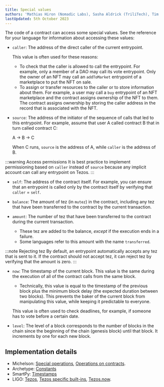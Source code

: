 ```yaml
---
title: Special values
authors: 'Mathias Hiron (Nomadic Labs), Sasha Aldrick (TriliTech), Tim McMackin (TriliTech)'
lastUpdated: 5th October 2023
---
```


The code of a contract can access some special values.
See the reference for your language for information about accessing these values:

- `caller`: The address of the direct caller of the current entrypoint.

  This value is often used for these reasons:

  - To check that the caller is allowed to call the entrypoint.
  For example, only a member of a DAO may call its vote entrypoint.
  Only the owner of an NFT may call an `addToMarket` entrypoint of a marketplace to put the NFT on sale.
  - To assign or transfer resources to the caller or to store information about them.
  For example, a user may call a `buy` entrypoint of an NFT marketplace and the contract assigns ownership of the NFT to them.
  The contract assigns ownership by storing the caller address in the record that is associated with the NFT.

- `source`: The address of the initiator of the sequence of calls that led to this entrypoint.
For example, assume that user A called contract B that in turn called contract C:

  A -> B -> C

  When C runs, `source` is the address of A, while `caller` is the address of B.

:::warning Access permissions
It is best practice to implement permissioning based on `caller` instead of `source` because any implicit account can call any entrypoint on Tezos.
:::

- `self`: The address of the contract itself.
For example, you can ensure that an entrypoint is called only by the contract itself by verifying that `caller` = `self`.

- `balance`: The amount of tez (in `mutez`) in the contract, including any tez that have been transferred to the contract by the current transaction.

- `amount`: The number of tez that have been transferred to the contract during the current transaction.

  - These tez are added to the balance, _except_ if the execution ends in a failure.
  - Some languages refer to this amount with the name `transferred`.

:::note Rejecting tez
By default, an entrypoint automatically accepts any tez that is sent to it.
If the contract should not accept tez, it can reject tez by verifying that the amount is zero.
:::

- `now`: The timestamp of the current block.
This value is the same during the execution of all of the contract calls from the same block.

  - Technically, this value is equal to the timestamp of the previous block plus the minimum block delay (the expected duration between two blocks).
  This prevents the baker of the current block from manipulating this value, while keeping it predictable to everyone.

  This value is often used to check deadlines, for example, if someone has to vote before a certain date.

- `level`: The level of a block corresponds to the number of blocks in the chain since the beginning of the chain (genesis block) until that block.
It increments by one for each new block.

## Implementation details

- Michelson: [Special operations](https://tezos.gitlab.io/active/michelson.html#special-operations), [Operations on contracts](https://tezos.gitlab.io/active/michelson.html#operations-on-contracts).
- Archetype: [Constants](https://archetype-lang.org/docs/reference/expressions/constants/#now)
- SmartPy: [Timestamps](https://smartpy.io/manual/syntax/timestamps)
- LIGO: [Tezos](https://ligolang.org/docs/reference/current-reference), [Tezos specific built-ins](https://ligolang.org/docs/advanced/entrypoints-contracts#tezos-specific-built-ins), [Tezos.now](https://ligolang.org/docs/advanced/timestamps-addresses#starting-time-of-the-current-block).

